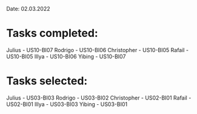 Date: 02.03.2022

# Tasks completed:
Julius - US10-BI07
Rodrigo - US10-BI06
Christopher - US10-BI05
Rafail - US10-BI05
Illya - US10-BI06
Yibing - US10-BI07

# Tasks selected:
Julius - US03-BI03
Rodrigo - US03-BI02
Christopher - US02-BI01
Rafail - US02-BI01
Illya - US03-BI03
Yibing - US03-BI01
